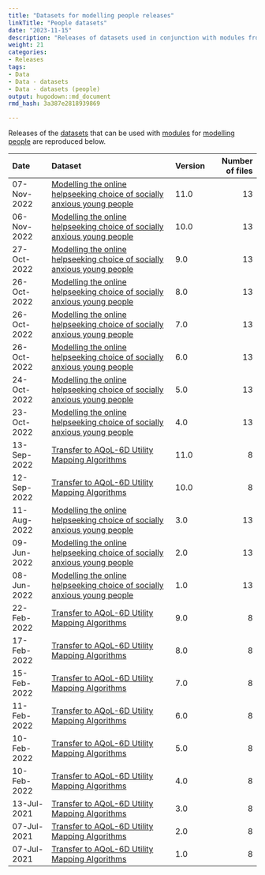 ```yaml
---
title: "Datasets for modelling people releases"
linkTitle: "People datasets"
date: "2023-11-15"
description: "Releases of datasets used in conjunction with modules from the Spring To Life model of people."
weight: 21
categories: 
- Releases
tags: 
- Data
- Data - datasets
- Data - datasets (people)
output: hugodown::md_document
rmd_hash: 3a387e2818939869

---
```


Releases of the [datasets](/docs/model/datasets/) that can be used with [modules](/docs/getting-started/concepts/module/) for [modelling people](/docs/model/modules/using-modules/people/) are reproduced below.

<html>


<body>






<div id="header">




</div>


<table class="table table-striped" style="margin-left: auto; margin-right: auto;">
<thead>
<tr>
<th style="text-align:left;">
Date
</th>
<th style="text-align:left;">
Dataset
</th>
<th style="text-align:left;">
Version
</th>
<th style="text-align:right;">
Number of files
</th>
</tr>
</thead>
<tbody>
<tr>
<td style="text-align:left;">
07-Nov-2022
</td>
<td style="text-align:left;">
<a href="https://doi.org/https://doi.org/10.7910/DVN/VGPIPS" style="     ">Modelling
the online helpseeking choice of socially anxious young people</a>
</td>
<td style="text-align:left;">
11.0
</td>
<td style="text-align:right;">
13
</td>
</tr>
<tr>
<td style="text-align:left;">
06-Nov-2022
</td>
<td style="text-align:left;">
<a href="https://doi.org/https://doi.org/10.7910/DVN/VGPIPS" style="     ">Modelling
the online helpseeking choice of socially anxious young people</a>
</td>
<td style="text-align:left;">
10.0
</td>
<td style="text-align:right;">
13
</td>
</tr>
<tr>
<td style="text-align:left;">
27-Oct-2022
</td>
<td style="text-align:left;">
<a href="https://doi.org/https://doi.org/10.7910/DVN/VGPIPS" style="     ">Modelling
the online helpseeking choice of socially anxious young people</a>
</td>
<td style="text-align:left;">
9.0
</td>
<td style="text-align:right;">
13
</td>
</tr>
<tr>
<td style="text-align:left;">
26-Oct-2022
</td>
<td style="text-align:left;">
<a href="https://doi.org/https://doi.org/10.7910/DVN/VGPIPS" style="     ">Modelling
the online helpseeking choice of socially anxious young people</a>
</td>
<td style="text-align:left;">
8.0
</td>
<td style="text-align:right;">
13
</td>
</tr>
<tr>
<td style="text-align:left;">
26-Oct-2022
</td>
<td style="text-align:left;">
<a href="https://doi.org/https://doi.org/10.7910/DVN/VGPIPS" style="     ">Modelling
the online helpseeking choice of socially anxious young people</a>
</td>
<td style="text-align:left;">
7.0
</td>
<td style="text-align:right;">
13
</td>
</tr>
<tr>
<td style="text-align:left;">
26-Oct-2022
</td>
<td style="text-align:left;">
<a href="https://doi.org/https://doi.org/10.7910/DVN/VGPIPS" style="     ">Modelling
the online helpseeking choice of socially anxious young people</a>
</td>
<td style="text-align:left;">
6.0
</td>
<td style="text-align:right;">
13
</td>
</tr>
<tr>
<td style="text-align:left;">
24-Oct-2022
</td>
<td style="text-align:left;">
<a href="https://doi.org/https://doi.org/10.7910/DVN/VGPIPS" style="     ">Modelling
the online helpseeking choice of socially anxious young people</a>
</td>
<td style="text-align:left;">
5.0
</td>
<td style="text-align:right;">
13
</td>
</tr>
<tr>
<td style="text-align:left;">
23-Oct-2022
</td>
<td style="text-align:left;">
<a href="https://doi.org/https://doi.org/10.7910/DVN/VGPIPS" style="     ">Modelling
the online helpseeking choice of socially anxious young people</a>
</td>
<td style="text-align:left;">
4.0
</td>
<td style="text-align:right;">
13
</td>
</tr>
<tr>
<td style="text-align:left;">
13-Sep-2022
</td>
<td style="text-align:left;">
<a href="https://doi.org/https://doi.org/10.7910/DVN/DKDIB0" style="     ">Transfer
to AQoL-6D Utility Mapping Algorithms</a>
</td>
<td style="text-align:left;">
11.0
</td>
<td style="text-align:right;">
8
</td>
</tr>
<tr>
<td style="text-align:left;">
12-Sep-2022
</td>
<td style="text-align:left;">
<a href="https://doi.org/https://doi.org/10.7910/DVN/DKDIB0" style="     ">Transfer
to AQoL-6D Utility Mapping Algorithms</a>
</td>
<td style="text-align:left;">
10.0
</td>
<td style="text-align:right;">
8
</td>
</tr>
<tr>
<td style="text-align:left;">
11-Aug-2022
</td>
<td style="text-align:left;">
<a href="https://doi.org/https://doi.org/10.7910/DVN/VGPIPS" style="     ">Modelling
the online helpseeking choice of socially anxious young people</a>
</td>
<td style="text-align:left;">
3.0
</td>
<td style="text-align:right;">
13
</td>
</tr>
<tr>
<td style="text-align:left;">
09-Jun-2022
</td>
<td style="text-align:left;">
<a href="https://doi.org/https://doi.org/10.7910/DVN/VGPIPS" style="     ">Modelling
the online helpseeking choice of socially anxious young people</a>
</td>
<td style="text-align:left;">
2.0
</td>
<td style="text-align:right;">
13
</td>
</tr>
<tr>
<td style="text-align:left;">
08-Jun-2022
</td>
<td style="text-align:left;">
<a href="https://doi.org/https://doi.org/10.7910/DVN/VGPIPS" style="     ">Modelling
the online helpseeking choice of socially anxious young people</a>
</td>
<td style="text-align:left;">
1.0
</td>
<td style="text-align:right;">
13
</td>
</tr>
<tr>
<td style="text-align:left;">
22-Feb-2022
</td>
<td style="text-align:left;">
<a href="https://doi.org/https://doi.org/10.7910/DVN/DKDIB0" style="     ">Transfer
to AQoL-6D Utility Mapping Algorithms</a>
</td>
<td style="text-align:left;">
9.0
</td>
<td style="text-align:right;">
8
</td>
</tr>
<tr>
<td style="text-align:left;">
17-Feb-2022
</td>
<td style="text-align:left;">
<a href="https://doi.org/https://doi.org/10.7910/DVN/DKDIB0" style="     ">Transfer
to AQoL-6D Utility Mapping Algorithms</a>
</td>
<td style="text-align:left;">
8.0
</td>
<td style="text-align:right;">
8
</td>
</tr>
<tr>
<td style="text-align:left;">
15-Feb-2022
</td>
<td style="text-align:left;">
<a href="https://doi.org/https://doi.org/10.7910/DVN/DKDIB0" style="     ">Transfer
to AQoL-6D Utility Mapping Algorithms</a>
</td>
<td style="text-align:left;">
7.0
</td>
<td style="text-align:right;">
8
</td>
</tr>
<tr>
<td style="text-align:left;">
11-Feb-2022
</td>
<td style="text-align:left;">
<a href="https://doi.org/https://doi.org/10.7910/DVN/DKDIB0" style="     ">Transfer
to AQoL-6D Utility Mapping Algorithms</a>
</td>
<td style="text-align:left;">
6.0
</td>
<td style="text-align:right;">
8
</td>
</tr>
<tr>
<td style="text-align:left;">
10-Feb-2022
</td>
<td style="text-align:left;">
<a href="https://doi.org/https://doi.org/10.7910/DVN/DKDIB0" style="     ">Transfer
to AQoL-6D Utility Mapping Algorithms</a>
</td>
<td style="text-align:left;">
5.0
</td>
<td style="text-align:right;">
8
</td>
</tr>
<tr>
<td style="text-align:left;">
10-Feb-2022
</td>
<td style="text-align:left;">
<a href="https://doi.org/https://doi.org/10.7910/DVN/DKDIB0" style="     ">Transfer
to AQoL-6D Utility Mapping Algorithms</a>
</td>
<td style="text-align:left;">
4.0
</td>
<td style="text-align:right;">
8
</td>
</tr>
<tr>
<td style="text-align:left;">
13-Jul-2021
</td>
<td style="text-align:left;">
<a href="https://doi.org/https://doi.org/10.7910/DVN/DKDIB0" style="     ">Transfer
to AQoL-6D Utility Mapping Algorithms</a>
</td>
<td style="text-align:left;">
3.0
</td>
<td style="text-align:right;">
8
</td>
</tr>
<tr>
<td style="text-align:left;">
07-Jul-2021
</td>
<td style="text-align:left;">
<a href="https://doi.org/https://doi.org/10.7910/DVN/DKDIB0" style="     ">Transfer
to AQoL-6D Utility Mapping Algorithms</a>
</td>
<td style="text-align:left;">
2.0
</td>
<td style="text-align:right;">
8
</td>
</tr>
<tr>
<td style="text-align:left;">
07-Jul-2021
</td>
<td style="text-align:left;">
<a href="https://doi.org/https://doi.org/10.7910/DVN/DKDIB0" style="     ">Transfer
to AQoL-6D Utility Mapping Algorithms</a>
</td>
<td style="text-align:left;">
1.0
</td>
<td style="text-align:right;">
8
</td>
</tr>
</tbody>
</table>





<script>

// add bootstrap table styles to pandoc tables
function bootstrapStylePandocTables() {
  $('tr.odd').parent('tbody').parent('table').addClass('table table-condensed');
}
$(document).ready(function () {
  bootstrapStylePandocTables();
});


</script>

<!-- tabsets -->

<script>
$(document).ready(function () {
  window.buildTabsets("TOC");
});

$(document).ready(function () {
  $('.tabset-dropdown > .nav-tabs > li').click(function () {
    $(this).parent().toggleClass('nav-tabs-open');
  });
});
</script>

<!-- code folding -->


<!-- dynamically load mathjax for compatibility with self-contained -->
<script>
  (function () {
    var script = document.createElement("script");
    script.type = "text/javascript";
    script.src  = "https://mathjax.rstudio.com/latest/MathJax.js?config=TeX-AMS-MML_HTMLorMML";
    document.getElementsByTagName("head")[0].appendChild(script);
  })();
</script>

</body>
</html>

